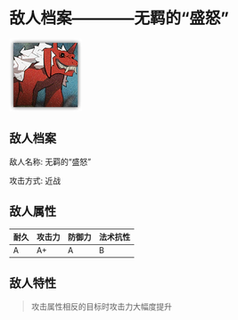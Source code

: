 # 敌人档案————无羁的“盛怒”

![无羁的“盛怒”](./eneIcons/无羁的“盛怒”.png)

## 敌人档案

敌人名称: 无羁的“盛怒”

攻击方式: 近战

## 敌人属性

| 耐久      | 攻击力  | 防御力 | 法术抗性 |
|---------|------|-----|------|
| A | A+ | A | B |

## 敌人特性
> 攻击属性相反的目标时攻击力大幅度提升
